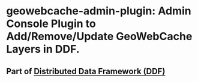 <!--
/*
 * Copyright (c) Connexta, LLC
 *
 * This is free software: you can redistribute it and/or modify it under the terms of the GNU Lesser General Public License as published by the Free Software Foundation, either
 * version 3 of the License, or any later version. 
 *
 * This program is distributed in the hope that it will be useful, but WITHOUT ANY WARRANTY; without even the implied warranty of MERCHANTABILITY or FITNESS FOR A PARTICULAR PURPOSE.
 * See the GNU Lesser General Public License for more details. A copy of the GNU Lesser General Public License is distributed along with this program and can be found at
 * <http://www.gnu.org/licenses/lgpl.html>.
 */
-->
# geowebcache-admin-plugin: Admin Console Plugin to Add/Remove/Update GeoWebCache Layers in DDF.
## Part of [Distributed Data Framework \(DDF\)](http://ddf.codice.org/)

